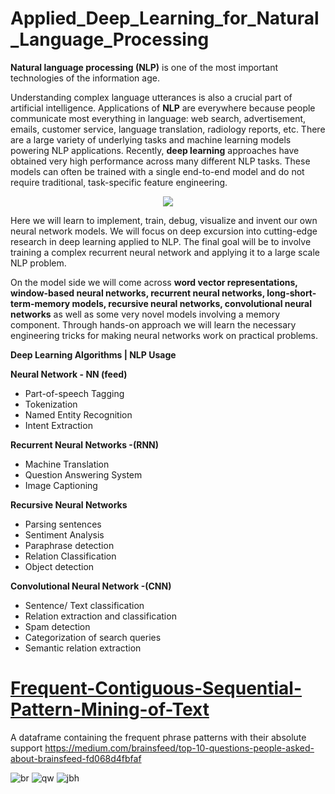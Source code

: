 # Applied_Deep_Learning_for_Natural_Language_Processing

**Natural language processing (NLP)** is one of the most important technologies of the information age. 

Understanding complex language utterances is also a crucial part of artificial intelligence. Applications of **NLP** are everywhere because people communicate most everything in language: web search, advertisement, emails, customer service, language translation, radiology reports, etc. There are a large variety of underlying tasks and machine learning models powering NLP applications. Recently, **deep learning** approaches have obtained very high performance across many different NLP tasks. 
These models can often be trained with a single end-to-end model and do not require traditional, task-specific feature engineering. 

<p align="center"><img src="https://i.ytimg.com/vi/V8qrVleGY5U/maxresdefault.jpg"  /></p>

Here we will learn to implement, train, debug, visualize and invent our own neural network models. We will focus on deep excursion into cutting-edge research in deep learning applied to NLP. 
The final goal will be to involve training a complex recurrent neural network and applying it to a large scale NLP problem. 

On the model side we will come across **word vector representations, window-based neural networks, recurrent neural networks, long-short-term-memory models, recursive neural networks, convolutional neural networks** as well as some very novel models involving a memory component. 
Through hands-on approach we will learn the necessary engineering tricks for making neural networks work on practical problems.

**Deep Learning Algorithms | NLP Usage**

**Neural Network - NN (feed)**
- Part-of-speech Tagging
- Tokenization
- Named Entity Recognition
- Intent Extraction

**Recurrent Neural Networks -(RNN)**
- Machine Translation
- Question Answering System
- Image Captioning

**Recursive Neural Networks**
- Parsing sentences
- Sentiment Analysis
- Paraphrase detection
- Relation Classification
- Object detection

**Convolutional Neural Network -(CNN)**
- Sentence/ Text classification
- Relation extraction and classification
- Spam detection
- Categorization of search queries
- Semantic relation extraction


# [Frequent-Contiguous-Sequential-Pattern-Mining-of-Text](https://github.com/irfanalidv/Frequent-Contiguous-Sequential-Pattern-Mining-of-Text)
A dataframe containing the frequent phrase patterns with their absolute support
https://medium.com/brainsfeed/top-10-questions-people-asked-about-brainsfeed-fd068d4fbfaf

![br](https://user-images.githubusercontent.com/5808185/32462804-b3d3cd52-c360-11e7-8a1d-9fa7b671b6ee.png)
![qw](https://user-images.githubusercontent.com/5808185/32463798-ce03e52e-c363-11e7-87be-61af6c6de3dc.PNG)
![jbh](https://user-images.githubusercontent.com/5808185/32463944-4bf7a75e-c364-11e7-8fee-710a392ad41a.PNG)


